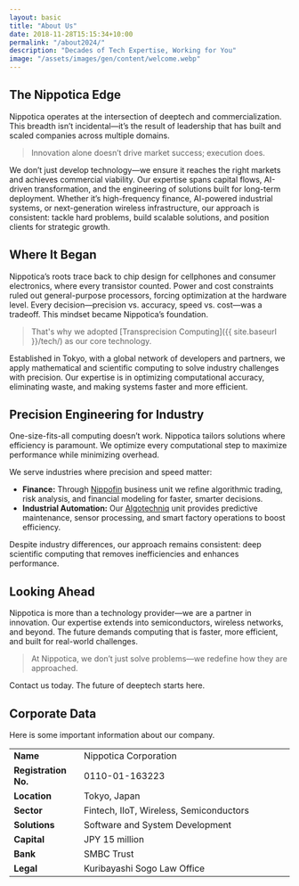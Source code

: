 ```yaml
---
layout: basic
title: "About Us"
date: 2018-11-28T15:15:34+10:00
permalink: "/about2024/"
description: "Decades of Tech Expertise, Working for You"
image: "/assets/images/gen/content/welcome.webp"
---
```


## The Nippotica Edge

Nippotica operates at the intersection of deeptech and commercialization. This breadth isn’t incidental—it’s the result of leadership that has built and scaled companies across multiple domains.   

> Innovation alone doesn’t drive market success; execution does.

We don’t just develop technology—we ensure it reaches the right markets and achieves commercial viability. Our expertise spans capital flows, AI-driven transformation, and the engineering of solutions built for long-term deployment. Whether it’s high-frequency finance, AI-powered industrial systems, or next-generation wireless infrastructure, our approach is consistent: tackle hard problems, build scalable solutions, and position clients for strategic growth.

## Where It Began  

Nippotica’s roots trace back to chip design for cellphones and consumer electronics, where every transistor counted. Power and cost constraints ruled out general-purpose processors, forcing optimization at the hardware level. Every decision—precision vs. accuracy, speed vs. cost—was a tradeoff. This mindset became Nippotica’s foundation. 

> That's why we adopted [Transprecision Computing]({{ site.baseurl }}/tech/) as our core technology.

Established in Tokyo, with a global network of developers and partners, we apply mathematical and scientific computing to solve industry challenges with precision. Our expertise is in optimizing computational accuracy, eliminating waste, and making systems faster and more efficient.  

## Precision Engineering for Industry  

One-size-fits-all computing doesn’t work. Nippotica tailors solutions where efficiency is paramount. We optimize every computational step to maximize performance while minimizing overhead.  

We serve industries where precision and speed matter:  

- **Finance:** Through <a href="https://www.nippofin.com/" target="_blank" rel="noopener noreferrer">Nippofin</a> business unit we refine algorithmic trading, risk analysis, and financial modeling for faster, smarter decisions.  
- **Industrial Automation:** Our <a href="https://www.algotechniq.com/" target="_blank" rel="noopener noreferrer">Algotechniq</a> unit provides predictive maintenance, sensor processing, and smart factory operations to boost efficiency.  

Despite industry differences, our approach remains consistent: deep scientific computing that removes inefficiencies and enhances performance.  

## Looking Ahead  

Nippotica is more than a technology provider—we are a partner in innovation. Our expertise extends into semiconductors, wireless networks, and beyond. The future demands computing that is faster, more efficient, and built for real-world challenges.  

> At Nippotica, we don’t just solve problems—we redefine how they are approached.  

Contact us today. The future of deeptech starts here.


## Corporate Data

Here is some important information about our company.

<style>
    table {
        width: 100%;
    }
    td:first-child {
        width: 25%;
        font-weight: bold;
    }
    td:last-child {
        width: 75%;
    }
</style>

<table>
    <tr>
        <td>Name</td>
        <td>Nippotica Corporation</td>
    </tr>
    <tr>
        <td>Registration No.</td>
        <td>0110-01-163223</td>
    </tr>
    <tr>
        <td>Location</td>
        <td>Tokyo, Japan</td>
    </tr>
    <tr>
        <td>Sector</td>
        <td>Fintech, IIoT, Wireless, Semiconductors</td>
    </tr>
    <tr>
        <td>Solutions</td>
        <td>Software and System Development</td>
    </tr>
    <tr>
        <td>Capital</td>
        <td>JPY 15 million</td>
    </tr>
    <tr>
        <td>Bank</td>
        <td>SMBC Trust</td>
    </tr>
    <tr>
        <td>Legal</td>
        <td>Kuribayashi Sogo Law Office</td>
    </tr>
</table>





